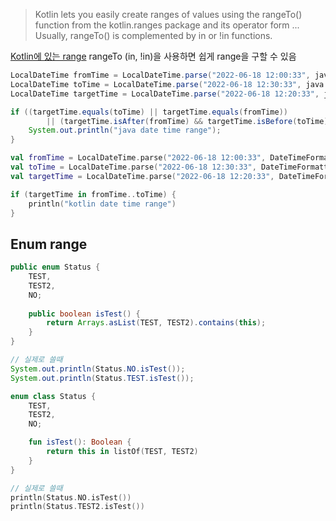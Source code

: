 > Kotlin lets you easily create ranges of values using the rangeTo() function from the kotlin.ranges package and its operator form ... Usually, rangeTo() is complemented by in or !in functions.

[Kotlin에 있는 range](https://kotlinlang.org/docs/ranges.html) rangeTo (in, !in)을 사용하면 쉽게 range을 구할 수 있음


```java
LocalDateTime fromTime = LocalDateTime.parse("2022-06-18 12:00:33", java.time.format.DateTimeFormatter.ofPattern("yyyy-MM-dd HH:mm:ss"));
LocalDateTime toTime = LocalDateTime.parse("2022-06-18 12:30:33", java.time.format.DateTimeFormatter.ofPattern("yyyy-MM-dd HH:mm:ss"));
LocalDateTime targetTime = LocalDateTime.parse("2022-06-18 12:20:33", java.time.format.DateTimeFormatter.ofPattern("yyyy-MM-dd HH:mm:ss"));

if ((targetTime.equals(toTime) || targetTime.equals(fromTime))
        || (targetTime.isAfter(fromTime) && targetTime.isBefore(toTime))) {
    System.out.println("java date time range");
}
```


```kotlin
val fromTime = LocalDateTime.parse("2022-06-18 12:00:33", DateTimeFormatter.ofPattern("yyyy-MM-dd HH:mm:ss"))
val toTime = LocalDateTime.parse("2022-06-18 12:30:33", DateTimeFormatter.ofPattern("yyyy-MM-dd HH:mm:ss"))
val targetTime = LocalDateTime.parse("2022-06-18 12:20:33", DateTimeFormatter.ofPattern("yyyy-MM-dd HH:mm:ss"))

if (targetTime in fromTime..toTime) {
    println("kotlin date time range")
}
```


## Enum range

```java
public enum Status {
    TEST,
    TEST2,
    NO;
    
    public boolean isTest() {
        return Arrays.asList(TEST, TEST2).contains(this);
    }
}

// 실제로 쓸때
System.out.println(Status.NO.isTest());
System.out.println(Status.TEST.isTest());
```

```kotlin
enum class Status {
    TEST,
    TEST2,
    NO;

    fun isTest(): Boolean {
        return this in listOf(TEST, TEST2)
    }
}

// 실제로 쓸때
println(Status.NO.isTest())
println(Status.TEST2.isTest())
```